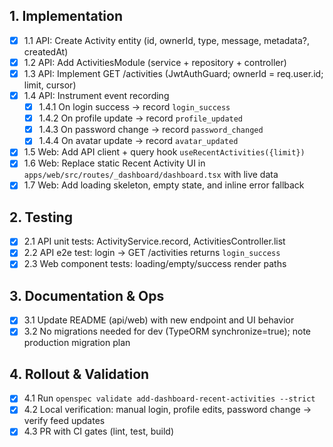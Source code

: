 ## 1. Implementation

- [x] 1.1 API: Create Activity entity (id, ownerId, type, message, metadata?, createdAt)
- [x] 1.2 API: Add ActivitiesModule (service + repository + controller)
- [x] 1.3 API: Implement GET /activities (JwtAuthGuard; ownerId = req.user.id; limit, cursor)
- [x] 1.4 API: Instrument event recording
  - [x] 1.4.1 On login success -> record `login_success`
  - [x] 1.4.2 On profile update -> record `profile_updated`
  - [x] 1.4.3 On password change -> record `password_changed`
  - [x] 1.4.4 On avatar update -> record `avatar_updated`
- [x] 1.5 Web: Add API client + query hook `useRecentActivities({limit})`
- [x] 1.6 Web: Replace static Recent Activity UI in `apps/web/src/routes/_dashboard/dashboard.tsx` with live data
- [x] 1.7 Web: Add loading skeleton, empty state, and inline error fallback

## 2. Testing

- [x] 2.1 API unit tests: ActivityService.record, ActivitiesController.list
- [x] 2.2 API e2e test: login -> GET /activities returns `login_success`
- [x] 2.3 Web component tests: loading/empty/success render paths

## 3. Documentation & Ops

- [x] 3.1 Update README (api/web) with new endpoint and UI behavior
- [x] 3.2 No migrations needed for dev (TypeORM synchronize=true); note production migration plan

## 4. Rollout & Validation

- [x] 4.1 Run `openspec validate add-dashboard-recent-activities --strict`
- [x] 4.2 Local verification: manual login, profile edits, password change -> verify feed updates
- [x] 4.3 PR with CI gates (lint, test, build)
